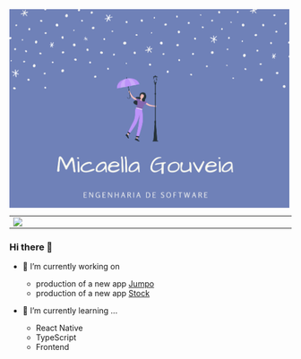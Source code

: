 <img width="500px" align="center" src="./images/micaella.png" />  


<center>
  <table>
    <tr>
        <td><img width="495px" align="left" src="https://github-readme-stats.vercel.app/api?username=micaellagouveia&theme=dracula&show_icons=true&count_private=true" /></td>
        <td><img width="450px" align="left" src="https://github-readme-stats.vercel.app/api/top-langs/?username=micaellagouveia&layout=compact&theme=dracula"/></td>
    </tr>   
  </table>
</center>

### Hi there 👋

- 🔭 I’m currently working on 
    - production of a new app [Jumpo](https://lara-unb.github.io/Jumpo_Docs/#/)
    - production of a new app [Stock](https://unbarqdsw.github.io/2020.1_G12_Stock/#/)

- 🌱 I’m currently learning ...   
    - React Native
    - TypeScript
    - Frontend

